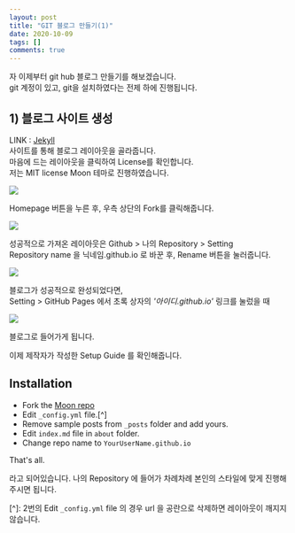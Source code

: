 ```yaml
---
layout: post
title: "GIT 블로그 만들기(1)"
date: 2020-10-09
tags: []
comments: true
---
```


자 이제부터 git hub 블로그 만들기를 해보겠습니다.  
git 계정이 있고, git을 설치하였다는 전제 하에 진행됩니다.

## 1) 블로그 사이트 생성

LINK : [Jekyll](http://jekyllthemes.org/)  
사이트를 통해 블로그 레이아웃을 골라줍니다.  
마음에 드는 레이아웃을 클릭하여 License를 확인합니다.  
저는 MIT license Moon 테마로 진행하였습니다.

![](https://lh3.googleusercontent.com/pw/ACtC-3dVIeL7nHTrLZ6f2YF2EtZNCUOZKJgMsUtAF72m0SxB4rqygDmewx3OBs25fo1iMxVo2C4S9AqPbYW8iVoiXT_SPMyogBWHy_vy5W60bVtI45uwqKlI8CZkWL0vB_ly_-YuEYNSh3FloM9IkCZF6taB=w970-h682-no?authuser=0)

   
   
Homepage 버튼을 누른 후, 우측 상단의 Fork를 클릭해줍니다.  
   
   
![](https://lh3.googleusercontent.com/pw/ACtC-3c8cPWTjxOm-htxLevFBbo570hRwC8Dz-Gr3mjh4n-pd0m1S6RqiU-RhAVV5j1u6GghLeMX8XJVPWMiupfWTx71Crotx1ERnQFBBKUTaRpMeyhtifc_I1_hqUE-lT6oB8o5jql0oc0Di62DpLkBNWmv=w750-h514-no?authuser=0)

성공적으로 가져온 레이아웃은 Github > 나의 Repository > Setting   
Repository name 을 닉네임.github.io 로 바꾼 후, Rename 버튼을 눌러줍니다.


![](https://lh3.googleusercontent.com/pw/ACtC-3czADux9P0QA6DpIRDROSd6MjoZFw7nTr50rt7VwnshK2yd7ctgDZCS6vpq3ijXxi1fiM1gWD_dK9TAn2NR9RjNRt1k6nsEgVWRuLvYNBQnoycdS3hlIUo3DB-IBCsM5Ne0kEeWjBWV_-G7SJJO2SEJ=w750-h637-no?authuser=0)

블로그가 성공적으로 완성되었다면,   
Setting > GitHub Pages 에서 초록 상자의 *'아이디.github.io'* 링크를 눌렀을 때   

![](https://lh3.googleusercontent.com/pw/ACtC-3c3I8bM0kZm5O4s6qKHxv9RM_YaipEA_SJO6uvRv8m9eL8cU1CCUq5GCIrftuzqUXhF2h3C5XeKA9coSlmqr7hi3SyZlWpoGzhqLE1NAn7MV1UZRDoxVL2Rd4ePl3P9VyHDFxshaTTyzW8peJvoBm3G=w709-h710-no?authuser=0)

블로그로 들어가게 됩니다.

이제 제작자가 작성한 Setup Guide 를 확인해줍니다. 
## Installation
* Fork the [Moon repo](https://github.com/TaylanTatli/Moon/fork)
* Edit `_config.yml` file.[^]
* Remove sample posts from `_posts` folder and add yours.
* Edit `index.md` file in `about` folder.
* Change repo name to `YourUserName.github.io`    
     
That's all.

라고 되어있습니다. 나의 Repository 에 들어가 차례차례 본인의 스타일에 맞게 진행해주시면 됩니다.


[^]: 2번의 Edit `_config.yml` file 의 경우 url 을 공란으로 삭제하면 레이아웃이 깨지지 않습니다.